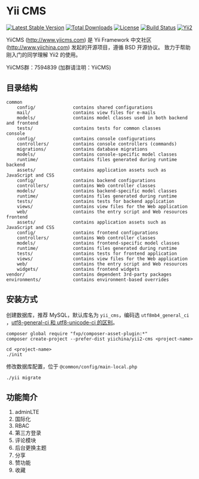 Yii CMS
===================================

[![Latest Stable Version](https://poser.pugx.org/yiichina/yii2-cms/v/stable.png)](https://packagist.org/packages/yiichina/yii2-cms)
[![Total Downloads](https://poser.pugx.org/yiichina/yii2-cms/downloads.png)](https://packagist.org/packages/yiichina/yii2-cms)
[![License](https://poser.pugx.org/yiichina/yii2-cms/license)](https://packagist.org/packages/yiichina/yii2-cms)
[![Build Status](https://img.shields.io/travis/yiichina/yii2-cms.svg)](http://travis-ci.org/yiichina/yii2-cms)
[![Yii2](https://img.shields.io/badge/Powered_by-Yii_Framework-green.svg?style=flat)](http://www.yiiframework.com/)

YiiCMS (http://www.yiicms.com) 是 Yii Framework 中文社区 (http://www.yiichina.com) 发起的开源项目，遵循 BSD 开源协议。
致力于帮助刚入门的同学理解 Yii2 的使用。

YiiCMS群：7594839 (加群请注明：YiiCMS)


目录结构
--------

```
common
    config/              contains shared configurations
    mail/                contains view files for e-mails
    models/              contains model classes used in both backend and frontend
    tests/               contains tests for common classes    
console
    config/              contains console configurations
    controllers/         contains console controllers (commands)
    migrations/          contains database migrations
    models/              contains console-specific model classes
    runtime/             contains files generated during runtime
backend
    assets/              contains application assets such as JavaScript and CSS
    config/              contains backend configurations
    controllers/         contains Web controller classes
    models/              contains backend-specific model classes
    runtime/             contains files generated during runtime
    tests/               contains tests for backend application    
    views/               contains view files for the Web application
    web/                 contains the entry script and Web resources
frontend
    assets/              contains application assets such as JavaScript and CSS
    config/              contains frontend configurations
    controllers/         contains Web controller classes
    models/              contains frontend-specific model classes
    runtime/             contains files generated during runtime
    tests/               contains tests for frontend application
    views/               contains view files for the Web application
    web/                 contains the entry script and Web resources
    widgets/             contains frontend widgets
vendor/                  contains dependent 3rd-party packages
environments/            contains environment-based overrides
```

安装方式
--------
创建数据库，推荐 MySQL，默认库名为 `yii_cms`，编码选 `utf8mb4_general_ci` ，[utf8-general-ci 和 utf8-unicode-ci 的区别](http://stackoverflow.com/questions/766809/whats-the-difference-between-utf8-general-ci-and-utf8-unicode-ci)。

```
composer global require "fxp/composer-asset-plugin:*"
composer create-project --prefer-dist yiichina/yii2-cms <project-name> 

cd <project-name>
./init
```
修改数据库配置，位于 `@common/config/main-local.php`
```
./yii migrate
```
功能简介
-------

1. adminLTE
2. 国际化
3. RBAC
4. 第三方登录
5. 评论模块
6. 后台更换主题
7. 分享
8. 赞功能
9. 收藏
